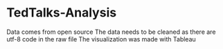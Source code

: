 # TedTalks-Analysis
Data comes from open source
The data needs to be cleaned as there are utf-8 code in the raw file
The visualization was made with Tableau
